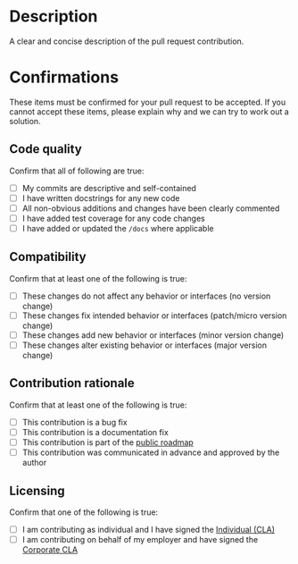 # Description

A clear and concise description of the pull request contribution.

# Confirmations

These items must be confirmed for your pull request to be accepted. If you cannot accept these items, please explain why and we can try to work out a solution.

## Code quality

Confirm that all of following are true:

- [ ] My commits are descriptive and self-contained
- [ ] I have written docstrings for any new code
- [ ] All non-obvious additions and changes have been clearly commented
- [ ] I have added test coverage for any code changes
- [ ] I have added or updated the `/docs` where applicable

## Compatibility

Confirm that at least one of the following is true:

- [ ] These changes do not affect any behavior or interfaces (no version change)
- [ ] These changes fix intended behavior or interfaces (patch/micro version change)
- [ ] These changes add new behavior or interfaces (minor version change)
- [ ] These changes alter existing behavior or interfaces (major version change)

## Contribution rationale

Confirm that at least one of the following is true:

- [ ] This contribution is a bug fix
- [ ] This contribution is a documentation fix
- [ ] This contribution is part of the [public roadmap](https://docs.heimdallm.ai/en/latest/roadmap.html)
- [ ] This contribution was communicated in advance and approved by the author

## Licensing

Confirm that one of the following is true:

- [ ] I am contributing as individual and I have signed the [Individual (CLA)](https://forms.gle/sZo4GKdvd8xr27d19)
- [ ] I am contributing on behalf of my employer and have signed the [Corporate CLA](https://forms.gle/6Fa5ULsUbJgTkSXM7)
